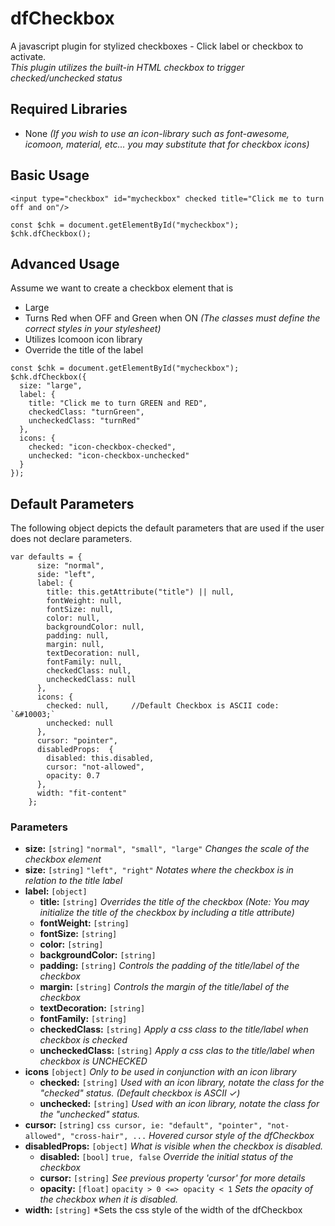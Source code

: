 # dfCheckbox
A javascript plugin for stylized checkboxes - Click label or checkbox to activate.<br>
*This plugin utilizes the built-in HTML checkbox to trigger checked/unchecked status*


## Required Libraries
- None *(If you wish to use an icon-library such as font-awesome, icomoon, material, etc... you may substitute that for checkbox icons)*

## Basic Usage
```
<input type="checkbox" id="mycheckbox" checked title="Click me to turn off and on"/>
```

```
const $chk = document.getElementById("mycheckbox");
$chk.dfCheckbox();
```

## Advanced Usage
Assume we want to create a checkbox element that is 
  - Large
  - Turns Red when OFF and Green when ON  *(The classes must define the correct styles in your stylesheet)*
  - Utilizes Icomoon icon library
  - Override the title of the label

```
const $chk = document.getElementById("mycheckbox");
$chk.dfCheckbox({
  size: "large",
  label: {
    title: "Click me to turn GREEN and RED",
    checkedClass: "turnGreen",
    uncheckedClass: "turnRed"
  },
  icons: {
    checked: "icon-checkbox-checked",
    unchecked: "icon-checkbox-unchecked"
  }
});
```

## Default Parameters
The following object depicts the default parameters that are used if the user does not declare parameters.
```
var defaults = {
      size: "normal",
      side: "left",  
      label: {
        title: this.getAttribute("title") || null,
        fontWeight: null,
        fontSize: null,
        color: null,
        backgroundColor: null,
        padding: null,
        margin: null,
        textDecoration: null,
        fontFamily: null,        
        checkedClass: null,
        uncheckedClass: null
      },
      icons: {
        checked: null,     //Default Checkbox is ASCII code: `&#10003;`
        unchecked: null
      },
      cursor: "pointer",
      disabledProps:  {
        disabled: this.disabled,
        cursor: "not-allowed",
        opacity: 0.7
      }, 
      width: "fit-content"
    };

```

### Parameters
 - **size:**  `[string]`      `"normal", "small", "large"`        *Changes the scale of the checkbox element*
 - **size:**  `[string]`      `"left", "right"`                   *Notates where the checkbox is in relation to the title label*
 - **label:** `[object]`
   - **title:** `[string]`    *Overrides the title of the checkbox (Note: You may initialize the title of the checkbox by including a title attribute)*
   - **fontWeight:** `[string]`
   - **fontSize:** `[string]`
   - **color:** `[string]`
   - **backgroundColor:** `[string]`
   - **padding:** `[string]`   *Controls the padding of the title/label of the checkbox*
   - **margin:** `[string]` *Controls the margin of the title/label of the checkbox*
   - **textDecoration:** `[string]`
   - **fontFamily:** `[string]`
   - **checkedClass:** `[string]`  *Apply a css class to the title/label when checkbox is checked*
   - **uncheckedClass:** `[string]` *Apply a css clas to the title/label when checkbox is UNCHECKED*
 - **icons** `[object]` *Only to be used in conjunction with an icon library*
   - **checked:** `[string]`  *Used with an icon library, notate the class for the "checked" status. (Default checkbox is ASCII &#10003;)*
   - **unchecked:** `[string]` *Used with an icon library, notate the class for the "unchecked" status.*
 - **cursor:** `[string]`    `css cursor, ie: "default", "pointer", "not-allowed", "cross-hair", ...` *Hovered cursor style of the dfCheckbox*
 - **disabledProps:** `[object]`   *What is visible when the checkbox is disabled.*
   - **disabled:**  `[bool]`  `true, false`  *Override the initial status of the checkbox* 
   - **cursor:** `[string]` *See previous property 'cursor' for more details*
   - **opacity:** `[float]`  `opacity > 0 <=> opacity < 1`  *Sets the opacity of the checkbox when it is disabled.*
 - **width:** `[string]`  *Sets the css style of the width of the dfCheckbox





